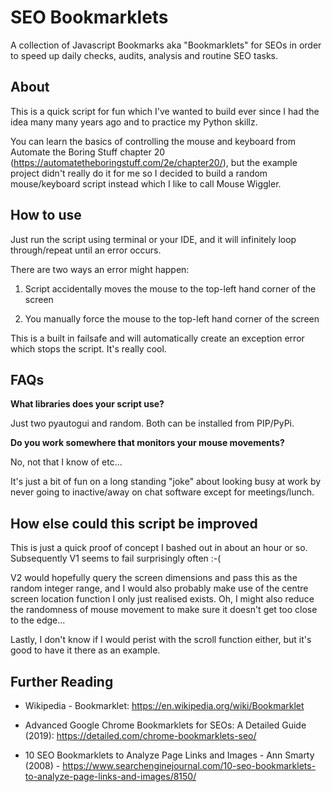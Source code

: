 # SEO Bookmarklets
 A collection of Javascript Bookmarks aka "Bookmarklets" for SEOs in order to speed up daily checks, audits, analysis and routine SEO tasks.

## About

This is a quick script for fun which I've wanted to build ever since I had the idea many many years ago and to practice my Python skillz.

You can learn the basics of controlling the mouse and keyboard from Automate the Boring Stuff chapter 20 (https://automatetheboringstuff.com/2e/chapter20/), but the example project didn't really do it for me so I decided to build a random mouse/keyboard script instead which I like to call Mouse Wiggler.

## How to use

Just run the script using terminal or your IDE, and it will infinitely loop through/repeat until an error occurs.

There are two ways an error might happen:

1. Script accidentally moves the mouse to the top-left hand corner of the screen

2. You manually force the mouse to the top-left hand corner of the screen

This is a built in failsafe and will automatically create an exception error which stops the script. It's really cool.

## FAQs

**What libraries does your script use?**

Just two pyautogui and random. Both can be installed from PIP/PyPi.

**Do you work somewhere that monitors your mouse movements?**

No, not that I know of etc...

It's just a bit of fun on a long standing "joke" about looking busy at work by never going to inactive/away on chat software except for meetings/lunch.

## How else could this script be improved

This is just a quick proof of concept I bashed out in about an hour or so. Subsequently V1 seems to fail surprisingly often :-(

V2 would hopefully query the screen dimensions and pass this as the random integer range, and I would also probably make use of the centre screen location function I only just realised exists. Oh, I might also reduce the randomness of mouse movement to make sure it doesn't get too close to the edge...

Lastly, I don't know if I would perist with the scroll function either, but it's good to have it there as an example.

## Further Reading

- Wikipedia - Bookmarklet: https://en.wikipedia.org/wiki/Bookmarklet

- Advanced Google Chrome Bookmarklets for SEOs: A Detailed Guide (2019): https://detailed.com/chrome-bookmarklets-seo/

- 10 SEO Bookmarklets to Analyze Page Links and Images - Ann Smarty (2008) - https://www.searchenginejournal.com/10-seo-bookmarklets-to-analyze-page-links-and-images/8150/

